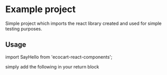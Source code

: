 # Example project
Simple project which imports the react library created and used for simple testing purposes.

## Usage
import SayHello from 'ecocart-react-components';


simply add the following in your return block 

<SayHello name="Nabin" />